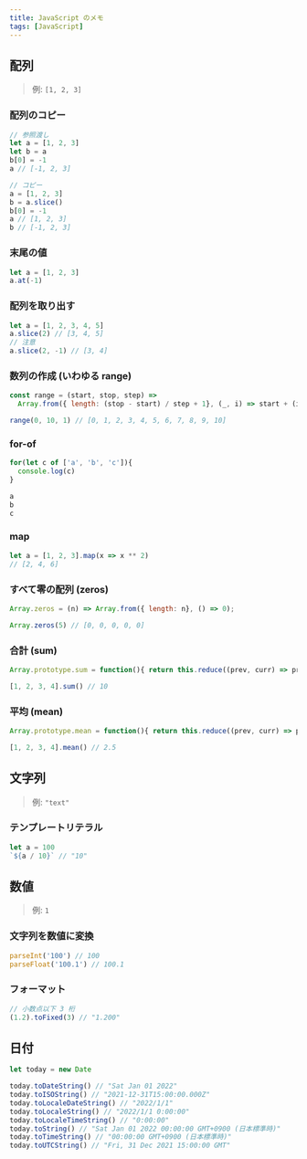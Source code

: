 ```yaml
---
title: JavaScript のメモ
tags: [JavaScript]
---
```


## 配列
> 例: `[1, 2, 3]`

### 配列のコピー
```js showLineNumbers
// 参照渡し
let a = [1, 2, 3]
let b = a
b[0] = -1
a // [-1, 2, 3]

// コピー
a = [1, 2, 3]
b = a.slice()
b[0] = -1
a // [1, 2, 3]
b // [-1, 2, 3]
```

### 末尾の値
```js showLineNumbers
let a = [1, 2, 3]
a.at(-1)
```

### 配列を取り出す
```js showLineNumbers
let a = [1, 2, 3, 4, 5]
a.slice(2) // [3, 4, 5]
// 注意
a.slice(2, -1) // [3, 4]
```

### 数列の作成 (いわゆる range)
```js showLineNumbers
const range = (start, stop, step) =>
  Array.from({ length: (stop - start) / step + 1}, (_, i) => start + (i * step));

range(0, 10, 1) // [0, 1, 2, 3, 4, 5, 6, 7, 8, 9, 10]
```

### for-of
```js showLineNumbers
for(let c of ['a', 'b', 'c']){
  console.log(c)
}
```

```js title="結果"
a
b
c
```

### map
```js showLineNumbers
let a = [1, 2, 3].map(x => x ** 2)
// [2, 4, 6]
```

### すべて零の配列 (zeros)
```js showLineNumbers
Array.zeros = (n) => Array.from({ length: n}, () => 0);

Array.zeros(5) // [0, 0, 0, 0, 0]
```


### 合計 (sum)
```js showLineNumbers
Array.prototype.sum = function(){ return this.reduce((prev, curr) => prev + curr, 0) }

[1, 2, 3, 4].sum() // 10
```

### 平均 (mean)
```js showLineNumbers
Array.prototype.mean = function(){ return this.reduce((prev, curr) => prev + curr, 0) / this.length }

[1, 2, 3, 4].mean() // 2.5
```

## 文字列
> 例: `"text"`

### テンプレートリテラル
```js showLineNumbers
let a = 100
`${a / 10}` // "10"
```

## 数値
> 例: `1`

### 文字列を数値に変換
```js showLineNumbers
parseInt('100') // 100 
parseFloat('100.1') // 100.1
```

### フォーマット
```js showLineNumbers
// 小数点以下 3 桁
(1.2).toFixed(3) // "1.200"
```

## 日付
```js showLineNumbers
let today = new Date

today.toDateString() // "Sat Jan 01 2022"
today.toISOString() // "2021-12-31T15:00:00.000Z"
today.toLocaleDateString() // "2022/1/1"
today.toLocaleString() // "2022/1/1 0:00:00" 
today.toLocaleTimeString() // "0:00:00"
today.toString() // "Sat Jan 01 2022 00:00:00 GMT+0900 (日本標準時)"
today.toTimeString() // "00:00:00 GMT+0900 (日本標準時)" 
today.toUTCString() // "Fri, 31 Dec 2021 15:00:00 GMT"
```
